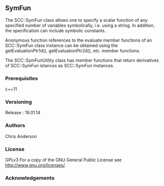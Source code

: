 ## SymFun
The SCC::SymFun class allows one to specify a scalar function of any specified number of variables symbolically, i.e. using a string. In addition, the specification can include symbolic constants.

Anonymous function references to the evaluate member functions of an SCC::SymFun class instance can be obtained using the getEvaluationPtr1d(), getEvaluationPtr2d(), etc. member functions.

The SCC::SymFunUtility class has member functions that return derivatives of SCC::SymFun istances as SCC::SymFun instances.


### Prerequisites

c++11

### Versioning

Release : 19.01.14

### Authors

Chris Anderson

### License

GPLv3  For a copy of the GNU General Public License see <http://www.gnu.org/licenses/>.

### Acknowledgements

















